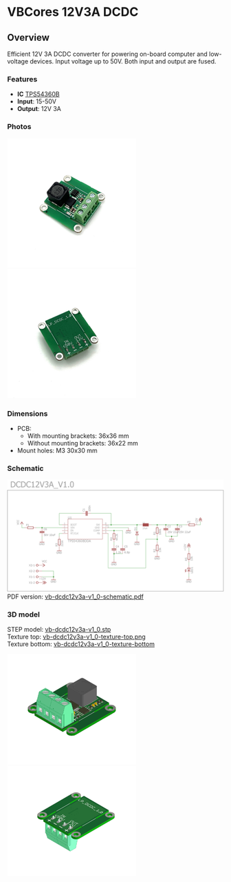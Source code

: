 # VBCores 12V3A DCDC
## Overview
Efficient 12V 3A DCDC converter for powering on-board computer and low-voltage devices. Input voltage up to 50V. Both input and output are fused. 

### Features
- **IC** [TPS54360B ](https://www.ti.com/product/TPS54360B)
- **Input**: 15-50V
- **Output**: 12V 3A

### Photos
<p float="left">
<img src="vb-dcdc12v3a-v1_0-1.jpg" width="300">
<img src="vb-dcdc12v3a-v1_0-2.jpg" width="300">
</p>

### Dimensions
- PCB: 
	- With mounting brackets: 36x36 mm
	- Without mounting brackets: 36x22 mm
- Mount holes: M3 30x30 mm

### Schematic
![VBCores DCDC12V3A](vb-dcdc12v3a-v1_0-schematic.png)
PDF version: [vb-dcdc12v3a-v1_0-schematic.pdf](vb-dcdc12V3A-v1_0-schematic.pdf)

### 3D model

STEP model: [vb-dcdc12v3a-v1_0.stp](vb-dcdc12v3a-v1_0.stp)
<br>
Texture top: [vb-dcdc12v3a-v1_0-texture-top.png](vb-dcdc12v3a-v1_0-texture-top.png)
<br>
Texture bottom: [vb-dcdc12v3a-v1_0-texture-bottom](vb-dcdc12v3a-v1_0-texture-bottom.png)

<p float="left">
<img src="vb-dcdc12v3a-v1_0-render-1.png" width="300">
<img src="vb-dcdc12v3a-v1_0-render-2.png" width="300">
</p>
